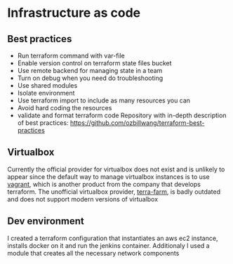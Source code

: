 # Infrastructure as code
## Best practices
  - Run terraform command with var-file
  - Enable version control on terraform state files bucket
  - Use remote backend for managing state in a team
  - Turn on debug when you need do troubleshooting
  - Use shared modules
  - Isolate environment
  - Use terraform import to include as many resources you can
  - Avoid hard coding the resources
  - validate and format terraform code
Repository with in-depth description of best practices: https://github.com/ozbillwang/terraform-best-practices

## Virtualbox
Currently the official provider for virtualbox does not exist and is unlikely to appear since the default way to manage virtualbox instances is to use [vagrant](https://www.vagrantup.com/), which is another product from the company that develops terraform.
The unofficial virtualbox provider, [terra-farm](https://registry.terraform.io/providers/terra-farm/virtualbox/latest/docs), is badly outdated and does not support modern versions of virtualbox

## Dev environment
I created a terraform configuration that instantiates an aws ec2 instance, installs docker on it and run the jenkins container. Additionaly I used a module that creates all the necessary network components

